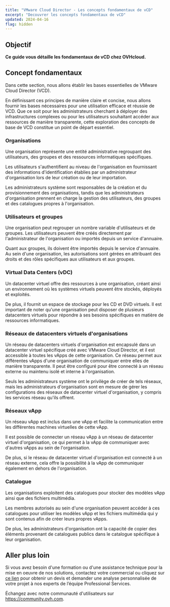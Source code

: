 ```yaml
---
title: "VMware Cloud Director - Les concepts fondamentaux de vCD"
excerpt: "Decouvrer les concepts fondamentaux de vCD"
updated: 2024-04-16
flag: hidden
---
```


## Objectif

**Ce guide vous détaille les fondamentaux de vCD chez OVHcloud.**

## Concept fondamentaux

Dans cette section, nous allons établir les bases essentielles de VMware Cloud Director (VCD). 

En définissant ces principes de manière claire et concise, nous allons fournir les bases nécessaires pour une utilisation efficace et réussie de VCD. Que ce soit pour les administrateurs cherchant à déployer des infrastructures complexes ou pour les utilisateurs souhaitant accéder aux ressources de manière transparente, cette exploration des concepts de base de VCD constitue un point de départ essentiel.

### Organisations

Une organisation représente une entité administrative regroupant des utilisateurs, des groupes et des ressources informatiques spécifiques. 

Les utilisateurs s'authentifient au niveau de l'organisation en fournissant des informations d'identification établies par un administrateur d'organisation lors de leur création ou de leur importation. 

Les administrateurs système sont responsables de la création et du provisionnement des organisations, tandis que les administrateurs d'organisation prennent en charge la gestion des utilisateurs, des groupes et des catalogues propres à l'organisation.

### Utilisateurs et groupes

Une organisation peut regrouper un nombre variable d'utilisateurs et de groupes. Les utilisateurs peuvent être créés directement par l'administrateur de l'organisation ou importés depuis un service d'annuaire.

Quant aux groupes, ils doivent être importés depuis le service d'annuaire. Au sein d'une organisation, les autorisations sont gérées en attribuant des droits et des rôles spécifiques aux utilisateurs et aux groupes.

### Virtual Data Centers (vDC)

Un datacenter virtuel offre des ressources à une organisation, créant ainsi un environnement où les systèmes virtuels peuvent être stockés, déployés et exploités.

De plus, il fournit un espace de stockage pour les CD et DVD virtuels. Il est important de noter qu'une organisation peut disposer de plusieurs datacenters virtuels pour répondre à ses besoins spécifiques en matière de ressources informatiques.

### Réseaux de datacenters virtuels d'organisations

Un réseau de datacenters virtuels d'organisation est encapsulé dans un datacenter virtuel spécifique créé avec VMware Cloud Director, et il est accessible à toutes les vApps de cette organisation. Ce réseau permet aux différentes vApps d'une organisation de communiquer entre elles de manière transparente. Il peut être configuré pour être connecté à un réseau externe ou maintenu isolé et interne à l'organisation.

Seuls les administrateurs système ont le privilège de créer de tels réseaux, mais les administrateurs d'organisation sont en mesure de gérer les configurations des réseaux de datacenter virtuel d'organisation, y compris les services réseau qu'ils offrent.

### Réseaux vApp

Un réseau vApp est inclus dans une vApp et facilite la communication entre les différentes machines virtuelles de cette vApp.

Il est possible de connecter un réseau vApp à un réseau de datacenter virtuel d'organisation, ce qui permet à la vApp de communiquer avec d'autres vApps au sein de l'organisation. 

De plus, si le réseau de datacenter virtuel d'organisation est connecté à un réseau externe, cela offre la possibilité à la vApp de communiquer également en dehors de l'organisation.

### Catalogue

Les organisations exploitent des catalogues pour stocker des modèles vApp ainsi que des fichiers multimédia. 

Les membres autorisés au sein d'une organisation peuvent accéder à ces catalogues pour utiliser les modèles vApp et les fichiers multimédia qui y sont contenus afin de créer leurs propres vApps.

De plus, les administrateurs d'organisation ont la capacité de copier des éléments provenant de catalogues publics dans le catalogue spécifique à leur organisation.

## Aller plus loin

Si vous avez besoin d'une formation ou d'une assistance technique pour la mise en oeuvre de nos solutions, contactez votre commercial ou cliquez sur [ce lien](https://www.ovhcloud.com/fr/professional-services/) pour obtenir un devis et demander une analyse personnalisée de votre projet à nos experts de l’équipe Professional Services.

Échangez avec notre communauté d'utilisateurs sur <https://community.ovh.com>.
